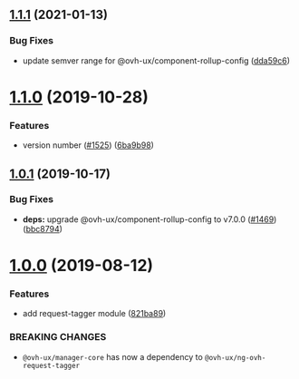 ## [1.1.1](https://github.com/ovh/manager/compare/@ovh-ux/ng-ovh-request-tagger@1.1.0...@ovh-ux/ng-ovh-request-tagger@1.1.1) (2021-01-13)


### Bug Fixes

* update semver range for @ovh-ux/component-rollup-config ([dda59c6](https://github.com/ovh/manager/commit/dda59c6b71cb4ad9ab98f06a0bf995a7eb45a1d9))



# [1.1.0](https://github.com/ovh/manager/compare/@ovh-ux/ng-ovh-request-tagger@1.0.1...@ovh-ux/ng-ovh-request-tagger@1.1.0) (2019-10-28)


### Features

* version number ([#1525](https://github.com/ovh/manager/issues/1525)) ([6ba9b98](https://github.com/ovh/manager/commit/6ba9b980f775a9d79027ce8455b907c9e145f3dc))



## [1.0.1](https://github.com/ovh-ux/manager/compare/@ovh-ux/ng-ovh-request-tagger@1.0.0...@ovh-ux/ng-ovh-request-tagger@1.0.1) (2019-10-17)


### Bug Fixes

* **deps:** upgrade @ovh-ux/component-rollup-config to v7.0.0 ([#1469](https://github.com/ovh-ux/manager/issues/1469)) ([bbc8794](https://github.com/ovh-ux/manager/commit/bbc8794))



# [1.0.0](https://github.com/ovh-ux/manager/compare/@ovh-ux/ng-ovh-request-tagger@0.0.0...@ovh-ux/ng-ovh-request-tagger@1.0.0) (2019-08-12)


### Features

* add request-tagger module ([821ba89](https://github.com/ovh-ux/manager/commit/821ba89))


### BREAKING CHANGES

* `@ovh-ux/manager-core` has now a dependency to
`@ovh-ux/ng-ovh-request-tagger`



